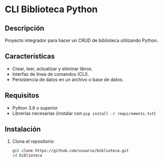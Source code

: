 # CLI Biblioteca Python

## Descripción  
Proyecto integrador para hacer un CRUD de biblioteca utilizando Python.  

## Características  
- Crear, leer, actualizar y eliminar libros.  
- Interfaz de línea de comandos (CLI).  
- Persistencia de datos en un archivo o base de datos.  

## Requisitos  
- Python 3.8 o superior  
- Librerías necesarias (instalar con `pip install -r requirements.txt`)  

## Instalación  
1. Clona el repositorio:  
   ```sh
   git clone https://github.com/usuario/biblioteca.git
   cd biblioteca
